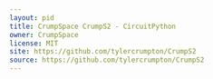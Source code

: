 ```yaml
---
layout: pid
title: CrumpSpace CrumpS2 - CircuitPython
owner: CrumpSpace
license: MIT
site: https://github.com/tylercrumpton/CrumpS2
source: https://github.com/tylercrumpton/CrumpS2
---
```


